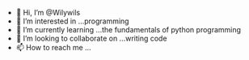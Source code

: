 - 👋 Hi, I’m @Wilywils
- 👀 I’m interested in ...programming
- 🌱 I’m currently learning ...the fundamentals of python programming
- 💞️ I’m looking to collaborate on ...writing code 
- 📫 How to reach me ...

<!---
Wilywils/Wilywils is a ✨ special ✨ repository because its `README.md` (this file) appears on your GitHub profile.
You can click the Preview link to take a look at your changes.
--->
